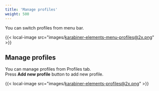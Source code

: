 ```yaml
---
title: 'Manage profiles'
weight: 500
---
```


You can switch profiles from menu bar. <br />

{{< local-image src="images/karabiner-elements-menu-profiles@2x.png" >}}

## Manage profiles

You can manage profiles from Profiles tab.<br />
Press **Add new profile** button to add new profile.

{{< local-image src="images/karabiner-elements-profiles@2x.png" >}}
